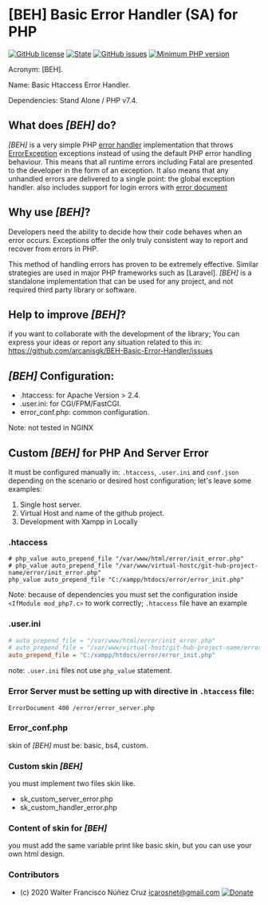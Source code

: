 # [BEH] Basic Error Handler (SA) for PHP

[![GitHub license](https://img.shields.io/github/license/arcanisgk/BEH-Basic-Error-Handler)](https://github.com/arcanisgk/BEH-Basic-Error-Handler/blob/main/LICENSE)
[![State](https://img.shields.io/static/v1?label=release&message=1.0.0&color=blue 'Latest known version')](https://github.com/arcanisgk/Last-Hammer/tree/v0.1.3-alpha) <!-- __SEMANTIC_VERSION_LINE__ -->
[![GitHub issues](https://img.shields.io/github/issues/arcanisgk/BEH-Basic-Error-Handler)](https://github.com/arcanisgk/BEH-Basic-Error-Handler/issues)
[![Minimum PHP version](https://img.shields.io/static/v1?label=PHP&message=7.4.0+or+higher&color=blue "Minimum PHP version")](https://www.php.net/releases/7_4_0.php)

Acronym: [BEH].

Name: Basic Htaccess Error Handler.

Dependencies: Stand Alone / PHP v7.4.

## What does *[BEH]* do?

*[BEH]* is a very simple PHP [error handler] implementation that throws
[ErrorException] exceptions instead of using the default PHP error handling
behaviour. This means that all runtime errors including Fatal are presented to the
developer in the form of an exception. It also means that any unhandled errors
are delivered to a single point: the global exception handler.
also includes support for login errors with [error document]

[error document]: https://httpd.apache.org/docs/2.4/es/custom-error.html
[error handler]: http://php.net/set_error_handler
[errorexception]: http://php.net/ErrorException

## Why use *[BEH]*?

Developers need the ability to decide how their code behaves when an error
occurs. Exceptions offer the only truly consistent way to report and recover
from errors in PHP.

This method of handling errors has proven to be extremely effective. Similar
strategies are used in major PHP frameworks such as [Laravel]. *[BEH]* is a
standalone implementation that can be used for any project, and not required third party library or software.

## Help to improve *[BEH]*?

if you want to collaborate with the development of the library; You can express your ideas or report any situation related to this in:
https://github.com/arcanisgk/BEH-Basic-Error-Handler/issues


## *[BEH]* Configuration:
- .htaccess: for Apache Version > 2.4.
- .user.ini: for CGI/FPM/FastCGI.
- error_conf.php: common configuration. 

Note: not tested in NGINX

## Custom *[BEH]* for PHP And Server Error

It must be configured manually in: `.htaccess`, `.user.ini` and `conf.json` depending on the scenario or desired host configuration; let's leave some examples:

1. Single host server.
2. Virtual Host and name of the github project.
3. Development with Xampp in Locally

### .htaccess

```apacheconfig
# php_value auto_prepend_file "/var/www/html/error/init_error.php"
# php_value auto_prepend_file "/var/www/virtual-hostc/git-hub-project-name/error/init_error.php"
php_value auto_prepend_file "C:/xampp/htdocs/error/error_init.php"
```

Note: because of dependencies you must set the configuration inside `<IfModule mod_php7.c>` to work correctly; `.htaccess` file have an example

### .user.ini

```ini
# auto_prepend_file = "/var/www/html/error/init_error.php"
# auto_prepend_file = "/var/www/virtual-host/git-hub-project-name/error/init_error.php"
auto_prepend_file = "C:/xampp/htdocs/error/error_init.php"
```

note: `.user.ini` files not use `php_value` statement.

### Error Server must be setting up with directive in `.htaccess` file:

```apacheconfig
ErrorDocument 400 /error/error_server.php
```

### Error_conf.php 
skin of *[BEH]* must be: basic, bs4, custom.

### Custom skin *[BEH]*
you must implement two files skin like.
- sk_custom_server_error.php
- sk_custom_handler_error.php
    
### Content of skin for *[BEH]* 
you must add the same variable print like basic skin, but you can use your own html design.

### Contributors
- (c) 2020 Walter Francisco Núñez Cruz icarosnet@gmail.com [![Donate](https://img.shields.io/static/v1?label=Donate&message=PayPal.me/wnunez86&color=brightgreen)](https://www.paypal.me/wnunez86/4.99USD)
